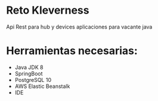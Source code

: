 # Reto Kleverness 
Api Rest para hub y devices aplicaciones para vacante java

# Herramientas necesarias:
* Java JDK 8
* SpringBoot
* PostgreSQL 10
* AWS Elastic Beanstalk
* IDE


		
		
		



  
	
    







